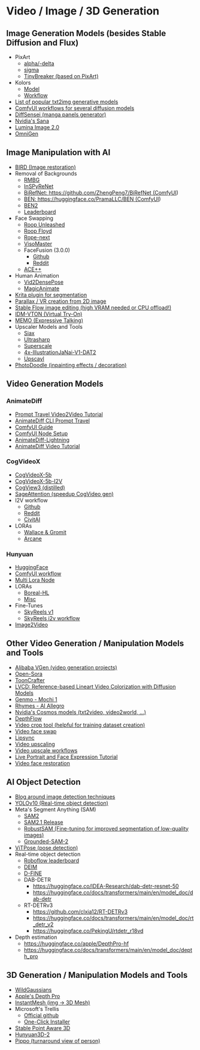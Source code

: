 # Video / Image / 3D Generation

## Image Generation Models (besides Stable Diffusion and Flux)
- PixArt
  - [alpha/-delta](https://github.com/PixArt-alpha/PixArt-alpha)
  - [sigma](https://github.com/PixArt-alpha/PixArt-sigma)
  - [TinyBreaker (based on PixArt)](https://civitai.com/models/1213728/tinybreaker)
- Kolors
  - [Model](https://huggingface.co/Kwai-Kolors/Kolors )
  - [Workflow](https://civitai.com/models/1078853/midjourney-is-kolorflux)
- [List of popular txt2img generative models](https://github.com/vladmandic/automatic/wiki/Models#)
- [ComfyUI workflows for several diffusion models](https://github.com/city96/ComfyUI_ExtraModels)
- [DiffSensei (manga panels generator)](https://github.com/jianzongwu/DiffSensei)
- [Nvidia's Sana](https://github.com/NVlabs/Sana)
- [Lumina Image 2.0](https://civitai.com/models/1222266?modelVersionId=1377095)
- [OmniGen](https://github.com/VectorSpaceLab/OmniGen)

## Image Manipulation with AI
- [BIRD (Image restoration)](https://github.com/hamadichihaoui/BIRD)
- Removal of Backgrounds
  - [RMBG](https://huggingface.co/briaai/RMBG-1.4)
  - [InSPyReNet](https://github.com/plemeri/InSPyReNet)
  - [BiRefNet: https://github.com/ZhengPeng7/BiRefNet (ComfyUI](https://github.com/1038lab/ComfyUI-RMBG))
  - [BEN: https://huggingface.co/PramaLLC/BEN (ComfyUI](https://github.com/DoctorDiffusion/ComfyUI-BEN))
  - [BEN2](https://huggingface.co/PramaLLC/BEN2)
  - [Leaderboard](https://huggingface.co/spaces/bgsys/background-removal-arena)
- Face Swapping
  - [Roop Unleashed](https://codeberg.org/rcthans/roop-unleashednew)
  - [Roop Floyd](https://codeberg.org/Cognibuild/ROOP-FLOYD)
  - [Rope-next](https://github.com/lodgecku/Rope-next)
  - [VisoMaster](https://github.com/visomaster/VisoMaster)
  - FaceFusion (3.0.0)
    - [Github](https://github.com/facefusion/facefusion)
    - [Reddit](https://www.reddit.com/r/StableDiffusion/comments/1fpbm3p/facefusion_300_has_finally_launched/)
  - [ACE++](https://www.patreon.com/posts/face-swapping-121224741)
- Human Animation
  - [Vid2DensePose](https://github.com/Flode-Labs/vid2densepose)
  - [MagicAnimate](https://github.com/magic-research/magic-animate)
- [Krita plugin for segmentation](https://github.com/Acly/krita-ai-tools)
- [Parallax / VR creation from 2D image](https://github.com/combatwombat/tiefling)
- [Stable Flow image editing (high VRAM needed or CPU offload!)](https://github.com/snap-research/stable-flow)
- [IDM-VTON (Virtual Try-On)](https://github.com/yisol/IDM-VTON)
- [MEMO (Expressive Talking)](https://github.com/gjnave/memo-for-windows)
- Upscaler Models and Tools
  - [Siax](https://civitai.com/models/147641/nmkd-siax-cx)
  - [Ultrasharp](https://civitai.com/models/116225/4x-ultrasharp)
  - [Superscale](https://civitai.com/models/141491/4x-nmkd-superscale)
  - [4x-IllustrationJaNai-V1-DAT2](https://openmodeldb.info/models/4x-IllustrationJaNai-V1-DAT2)
  - [Upscayl](https://github.com/upscayl/upscayl)
- [PhotoDoodle (inpainting effects / decoration)](https://github.com/showlab/PhotoDoodle)

## Video Generation Models

### AnimateDiff
- [Prompt Travel Video2Video Tutorial](https://stable-diffusion-art.com/animatediff-prompt-travel-video2video/)
- [AnimateDiff CLI Prompt Travel](https://github.com/s9roll7/animatediff-cli-prompt-travel)
- [ComfyUI Guide](https://civitai.com/articles/2379)
- [ComfyUI Node Setup](https://github.com/Kosinkadink/ComfyUI-AnimateDiff-Evolved)
- [AnimateDiff-Lightning](https://huggingface.co/ByteDance/AnimateDiff-Lightning)
- [AnimateDiff Video Tutorial](https://www.youtube.com/watch?v=Gz9pT2CwdoI)

### CogVideoX
- [CogVideoX-5b](https://huggingface.co/THUDM/CogVideoX-5b)
- [CogVideoX-5b-I2V](https://huggingface.co/THUDM/CogVideoX-5b-I2V)
- [CogView3 (distilled)](https://github.com/THUDM/CogView3)
- [SageAttention (speedup CogVideo gen)](https://github.com/thu-ml/SageAttention)
- I2V workflow
  - [Github](https://github.com/henrique-galimberti/i2v-workflow/blob/main/CogVideoX-I2V-workflow_v2.json)
  - [Reddit](https://www.reddit.com/r/StableDiffusion/comments/1fqy71b/cogvideoxi2v_updated_workflow)
  - [CivitAI](https://civitai.com/models/785908/animate-from-still-using-cogvideox-5b-i2v)
- LORAs
  - [Wallace & Gromit](https://huggingface.co/Cseti/CogVideoX-LoRA-Wallace_and_Gromit)
  - [Arcane](https://huggingface.co/Cseti/CogVideoX1.0-LoRA-Arcane-v1)

### Hunyuan
- [HuggingFace](https://huggingface.co/tencent/HunyuanVideo)
- [ComfyUI workflow](https://civitai.com/models/1092466?modelVersionId=1243590)
- [Multi Lora Node](https://github.com/facok/ComfyUI-HunyuanVideoMultiLora)
- LORAs
  - [Boreal-HL](https://civitai.com/models/1222102/boreal-hl?modelVersionId=1376844)
  - [Misc](https://civitai.com/user/Remade)
- Fine-Tunes
  - [SkyReels v1](https://github.com/SkyworkAI/SkyReels-V1)
  - [SkyReels i2v workflow](https://huggingface.co/Kijai/SkyReels-V1-Hunyuan_comfy)
- [Image2Video](https://huggingface.co/tencent/HunyuanVideo-I2V)

## Other Video Generation / Manipulation Models and Tools
- [Alibaba VGen (video generation projects)](https://github.com/ali-vilab/VGen)
- [Open-Sora](https://github.com/hpcaitech/Open-Sora)
- [ToonCrafter](https://github.com/ToonCrafter/ToonCrafter)
- [LVCD: Reference-based Lineart Video Colorization with Diffusion Models](https://github.com/luckyhzt/LVCD)
- [Genmo - Mochi 1](https://github.com/genmoai/models)
- [Rhymes - AI Allegro](https://huggingface.co/rhymes-ai/Allegro)
- [Nvidia's Cosmos models (txt2video, video2world, ...)](https://huggingface.co/collections/nvidia/cosmos-6751e884dc10e013a0a0d8e6)
- [DepthFlow](https://github.com/BrokenSource/DepthFlow)
- [Video crop tool (helpful for training dataset creation)](https://github.com/Tr1dae/HunyClip)
- [Video face swap](https://codeberg.org/Cognibuild/ROOP-FLOYD)
- [Lipsync](https://github.com/bytedance/LatentSync)
- [Video upscaling](https://huggingface.co/SherryX/STAR)
- [Video upscale workflows](https://civitai.com/search/models?modelType=Workflows&sortBy=models_v9&query=upscale%20vid)
- [Live Portrait and Face Expression Tutorial](https://www.youtube.com/watch?v=q6poA8I7tRM)
- [Video face restoration](https://github.com/wangzhiyaoo/SVFR)

## AI Object Detection
- [Blog around image detection techniques](https://blog.roboflow.com/)
- [YOLOv10 (Real-time object detection)](https://github.com/THU-MIG/yolov10 (https://github.com/ultralytics/ultralytics))
- Meta's Segment Anything (SAM)
  - [SAM2](https://github.com/facebookresearch/segment-anything-2)
  - [SAM2.1 Release](https://github.com/facebookresearch/sam2)
  - [RobustSAM (Fine-tuning for improved segmentation of low-quality images)](https://github.com/robustsam/RobustSAM)
  - [Grounded-SAM-2](https://github.com/IDEA-Research/Grounded-SAM-2)
- [ViTPose (pose detection)](https://huggingface.co/collections/usyd-community/vitpose-677fcfd0a0b2b5c8f79c4335)
- Real-time object detection
  - [Roboflow leaderboard](https://leaderboard.roboflow.com/)
  - [DEIM](https://github.com/ShihuaHuang95/DEIM)
  - [D-FINE](https://github.com/Peterande/D-FINE)
  - DAB-DETR
    - https://huggingface.co/IDEA-Research/dab-detr-resnet-50
    - https://huggingface.co/docs/transformers/main/en/model_doc/dab-detr
  - RT-DETRv3
    - https://github.com/clxia12/RT-DETRv3
    - https://huggingface.co/docs/transformers/main/en/model_doc/rt_detr_v2
    - https://huggingface.co/PekingU/rtdetr_r18vd
- Depth estimation
  - https://huggingface.co/apple/DepthPro-hf
  - https://huggingface.co/docs/transformers/main/en/model_doc/depth_pro

## 3D Generation / Manipulation Models and Tools
- [WildGaussians](https://github.com/jkulhanek/wild-gaussians/)
- [Apple's Depth Pro](https://github.com/apple/ml-depth-pro)
- [InstantMesh (img -> 3D Mesh)](https://github.com/TencentARC/InstantMesh)
- Microsoft's Trellis
  - [Official github](https://github.com/microsoft/TRELLIS)
  - [One-Click Installer](https://github.com/IgorAherne/trellis-stable-projectorz)
- [Stable Point Aware 3D](https://huggingface.co/stabilityai/stable-point-aware-3d)
- [Hunyuan3D-2](https://github.com/tencent/Hunyuan3D-2)
- [Pippo (turnaround view of person)](https://github.com/facebookresearch/pippo)
